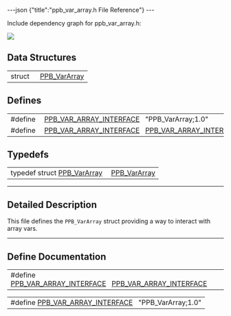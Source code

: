 ---json {"title":"ppb\_var\_array.h File Reference"} ---

Include dependency graph for ppb\_var\_array.h:

![](/docs/native-client/pepper_stable/c/ppb__var__array_8h__incl.png)

Data Structures
---------------

<table><tbody><tr class="odd"><td style="text-align: right;">struct  </td><td><a href="/docs/native-client/pepper_stable/c/struct_p_p_b___var_array__1__0/" class="el">PPB_VarArray</a></td></tr></tbody></table>

Defines
-------

<table><tbody><tr class="odd"><td style="text-align: right;">#define </td><td><a href="/docs/native-client/pepper_stable/c/ppb__var__array_8h#a244ad07738d77a4d11d8009a7d69a5aa" class="el">PPB_VAR_ARRAY_INTERFACE</a>   "PPB_VarArray;1.0"</td></tr><tr class="even"><td style="text-align: right;">#define </td><td><a href="/docs/native-client/pepper_stable/c/ppb__var__array_8h#a45d67f25be216695420b237b1deeca3f" class="el">PPB_VAR_ARRAY_INTERFACE</a>   <a href="/docs/native-client/pepper_stable/c/ppb__var__array_8h#a244ad07738d77a4d11d8009a7d69a5aa" class="el">PPB_VAR_ARRAY_INTERFACE</a></td></tr></tbody></table>

Typedefs
--------

<table><tbody><tr class="odd"><td style="text-align: right;">typedef struct <a href="/docs/native-client/pepper_stable/c/struct_p_p_b___var_array__1__0/" class="el">PPB_VarArray</a> </td><td><a href="/docs/native-client/pepper_stable/c/group___interfaces#gaad75327f1ecc75e58c2805fc4740d3c6" class="el">PPB_VarArray</a></td></tr></tbody></table>

------------------------------------------------------------------------

<span id="details" class="anchor" style="margin: 0;"></span>

Detailed Description
--------------------

This file defines the `PPB_VarArray` struct providing a way to interact with array vars.

------------------------------------------------------------------------

Define Documentation
--------------------

<span id="a45d67f25be216695420b237b1deeca3f" class="anchor" style="margin: 0;"></span>

<table><tbody><tr class="odd"><td>#define <a href="/docs/native-client/pepper_stable/c/ppb__var__array_8h#a45d67f25be216695420b237b1deeca3f" class="el">PPB_VAR_ARRAY_INTERFACE</a>   <a href="/docs/native-client/pepper_stable/c/ppb__var__array_8h#a244ad07738d77a4d11d8009a7d69a5aa" class="el">PPB_VAR_ARRAY_INTERFACE</a></td></tr></tbody></table>

<span id="a244ad07738d77a4d11d8009a7d69a5aa" class="anchor" style="margin: 0;"></span>

<table><tbody><tr class="odd"><td>#define <a href="/docs/native-client/pepper_stable/c/ppb__var__array_8h#a244ad07738d77a4d11d8009a7d69a5aa" class="el">PPB_VAR_ARRAY_INTERFACE</a>   "PPB_VarArray;1.0"</td></tr></tbody></table>
